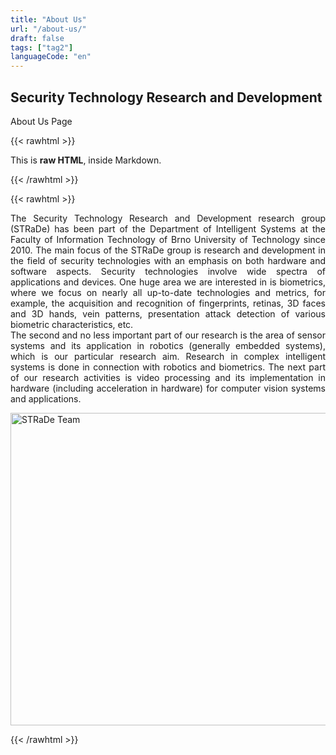```yaml
---
title: "About Us"
url: "/about-us/"
draft: false
tags: ["tag2"]
languageCode: "en"
---
```


## Security Technology Research and Development

About Us Page

{{< rawhtml >}}
  <p class="speshal-fancy-custom">
    This is <strong>raw HTML</strong>, inside Markdown.
  </p>
{{< /rawhtml >}}

{{< rawhtml >}}
<p style="text-align: justify;">The Security Technology Research and Development research group (STRaDe) has been part of the Department of Intelligent Systems at the Faculty of Information Technology of Brno University of Technology since 2010. The main focus of the STRaDe group is research and development in the field of security technologies with an emphasis on both hardware and software aspects. Security technologies involve wide spectra of applications and devices. One huge area we are interested in is biometrics, where we focus on nearly all up-to-date technologies and metrics, for example, the acquisition and recognition of fingerprints, retinas, 3D faces and 3D hands, vein patterns, presentation attack detection of various biometric characteristics, etc.
<br>
The second and no less important part of our research is the area of sensor systems and its application in robotics (generally embedded systems), which is our particular research aim. Research in complex intelligent systems is done in connection with robotics and biometrics. The next part of our research activities is video processing and its implementation in hardware (including acceleration in hardware) for computer vision systems and applications.</p>

<img src="/images/background-team.jpg"
     alt="STRaDe Team"
     style="float: center; margin-right: 10px;"
     width="1000px"
     height="500px" />

{{< /rawhtml >}}